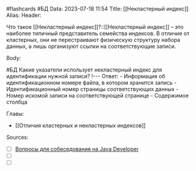 #flashcards #БД 
Data: 2023-07-18 11:54
Title: [[Некластерный индекс]]
Alias:
Header:

Что такое [[Некластерный индекс]]?::[[Некластерный индекс]] – это наиболее типичный представитель семейства индексов. В отличие от кластерных, они не перестраивают физическую структуру набора данных, а лишь организуют ссылки на соответствующие записи.
<!--SR:!2023-11-05,10,250-->


Body:


#БД 
Какие указатели использует некластерный индекс для идентификации нужной записи?
!---
Ответ:
	- Информация об идентификационном номере файла, в котором хранится запись
	- Идентификационный номер страницы соответствующих данных
	- Номер искомой записи на соответствующей странице
	- Содержимое столбца
<!--SR:!2023-11-03,10,250-->




Главы:
- [[Отличия кластерных и некластерных индексов]]


Sources:
- [ ] [Вопросы для собеседования на Java Developer](https://github.com/enhorse/java-interview/blob/master/README.md#%D0%9E%D0%9E%D0%9F)
- [ ] []()
- [ ] []()
